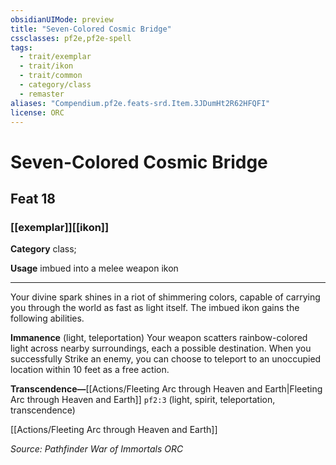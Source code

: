 ```yaml
---
obsidianUIMode: preview
title: "Seven-Colored Cosmic Bridge"
cssclasses: pf2e,pf2e-spell
tags:
  - trait/exemplar
  - trait/ikon
  - trait/common
  - category/class
  - remaster
aliases: "Compendium.pf2e.feats-srd.Item.3JDumHt2R62HFQFI"
license: ORC
---
```

# Seven-Colored Cosmic Bridge
## Feat 18
### [[exemplar]][[ikon]]

**Category** class; 




**Usage** imbued into a melee weapon ikon

* * *

Your divine spark shines in a riot of shimmering colors, capable of carrying you through the world as fast as light itself. The imbued ikon gains the following abilities.

**Immanence** (light, teleportation) Your weapon scatters rainbow-colored light across nearby surroundings, each a possible destination. When you successfully Strike an enemy, you can choose to teleport to an unoccupied location within 10 feet as a free action.

**Transcendence—**[[Actions/Fleeting Arc through Heaven and Earth|Fleeting Arc through Heaven and Earth]] `pf2:3` (light, spirit, teleportation, transcendence)

[[Actions/Fleeting Arc through Heaven and Earth]]

*Source: Pathfinder War of Immortals*
*ORC*